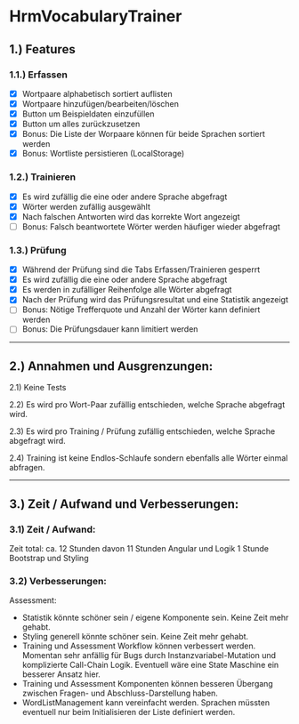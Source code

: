 # HrmVocabularyTrainer

## 1.) Features

### 1.1.) Erfassen

- [x] Wortpaare alphabetisch sortiert auflisten
- [x] Wortpaare hinzufügen/bearbeiten/löschen
- [x] Button um Beispieldaten einzufüllen
- [x] Button um alles zurückzusetzen
- [x] Bonus: Die Liste der Worpaare können für beide Sprachen sortiert werden
- [x] Bonus: Wortliste persistieren (LocalStorage)

### 1.2.) Trainieren

- [x] Es wird zufällig die eine oder andere Sprache abgefragt
- [x] Wörter werden zufällig ausgewählt
- [x] Nach falschen Antworten wird das korrekte Wort angezeigt
- [ ] Bonus: Falsch beantwortete Wörter werden häufiger wieder abgefragt

### 1.3.) Prüfung

- [x] Während der Prüfung sind die Tabs Erfassen/Trainieren gesperrt
- [x] Es wird zufällig die eine oder andere Sprache abgefragt
- [x] Es werden in zufälliger Reihenfolge alle Wörter abgefragt
- [x] Nach der Prüfung wird das Prüfungsresultat und eine Statistik angezeigt
- [ ] Bonus: Nötige Trefferquote und Anzahl der Wörter kann definiert werden
- [ ] Bonus: Die Prüfungsdauer kann limitiert werden

---

## 2.) Annahmen und Ausgrenzungen:

2.1) Keine Tests

2.2) Es wird pro Wort-Paar zufällig entschieden, welche Sprache abgefragt wird.

2.3) Es wird pro Training / Prüfung zufällig entschieden, welche Sprache abgefragt wird.

2.4) Training ist keine Endlos-Schlaufe sondern ebenfalls alle Wörter einmal abfragen.

---

## 3.) Zeit / Aufwand und Verbesserungen:

### 3.1) Zeit / Aufwand:

Zeit total: ca. 12 Stunden
davon
11 Stunden Angular und Logik
1 Stunde Bootstrap und Styling

### 3.2) Verbesserungen:

Assessment:

- Statistik könnte schöner sein / eigene Komponente sein. Keine Zeit mehr gehabt.
- Styling generell könnte schöner sein. Keine Zeit mehr gehabt.
- Training und Assessment Workflow können verbessert werden. Momentan sehr anfällig für Bugs durch Instanzvariabel-Mutation und komplizierte Call-Chain Logik. Eventuell wäre eine State Maschine ein besserer Ansatz hier.
- Training und Assessment Komponenten können besseren Übergang zwischen Fragen- und Abschluss-Darstellung haben.
- WordListManagement kann vereinfacht werden. Sprachen müssten eventuell nur beim Initialisieren der Liste definiert werden.
